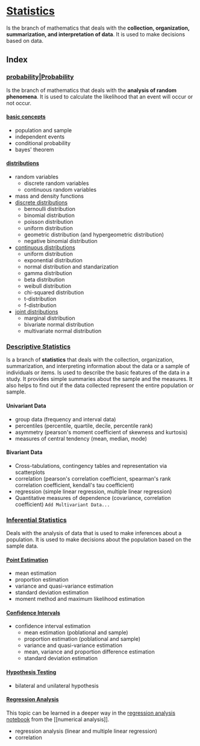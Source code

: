 # [Statistics](statistics.ipynb)

Is the branch of mathematics that deals with the **collection, organization, summarization, and interpretation of data**. It is used to make decisions based on data.

## Index

### [probability|Probability](../probability/probability.md)
Is the branch of mathematics that deals with the **analysis of random phenomena**. It is used to calculate the likelihood that an event will occur or not occur.

#### [basic concepts](../probability/probability.ipynb)
- population and sample
- independent events
- conditional probability
- bayes' theorem
#### [distributions](../probability/probability_distributions.ipynb)
- random variables
    - discrete random variables
    - continuous random variables
- mass and density functions
- [discrete distributions](../probability/discrete_distributions.ipynb)
    - bernoulli distribution
    - binomial distribution
    - poisson distribution
    - uniform distribution
    - geometric distribution (and hypergeometric distribution)
    - negative binomial distribution
- [continuous distributions](../probability/continuous_distributions.ipynb)
    - uniform distribution
    - exponential distribution
    - normal distribution and standarization
    - gamma distribution
    - beta distribution
    - weibull distribution
    - chi-squared distribution
    - t-distribution
    - f-distribution
- [joint distributions](../probability/joint_distributions.ipynb)
    - marginal distribution
    - bivariate normal distribution
    - multivariate normal distribution


### [Descriptive Statistics](descriptive_statistics.ipynb)
Is a branch of **statistics** that deals with the collection, organization, summarization, and interpreting information about the data or a sample of individuals or items.
Is used to describe the basic features of the data in a study. It provides simple summaries about the sample and the measures. It also helps to find out if the data collected represent the entire population or sample.

#### Univariant Data
- group data (frequency and interval data)
- percentiles (percentile, quartile, decile, percentile rank)
- asymmetry (pearson's moment coefficient of skewness and kurtosis)
- measures of central tendency (mean, median, mode)


#### Bivariant Data
- Cross-tabulations, contingency tables and representation via scatterplots
- correlation (pearson's correlation coefficient, spearman's rank correlation coefficient, kendall's tau coefficient)
- regression (simple linear regression, multiple linear regression)
- Quantitative measures of dependence (covariance, correlation coefficient)
`Add Multivariant Data...`


### [Inferential Statistics](inferential_statistics.ipynb)
Deals with the analysis of data that is used to make inferences about a population. It is used to make decisions about the population based on the sample data.

#### [Point Estimation](point_estimation.ipynb)
- mean estimation
- proportion estimation
- variance and quasi-variance estimation
- standard deviation estimation
- moment method and maximum likelihood estimation

#### [Confidence Intervals](confidence_intervals.ipynb)
- confidence interval estimation
    - mean estimation (poblational and sample)
    - proportion estimation (poblational and sample)
    - variance and quasi-variance estimation
    - mean, variance and proportion difference estimation
    - standard deviation estimation

#### [Hypothesis Testing](hypothesis_testing.ipynb)
- bilateral and unilateral hypothesis

#### [Regression Analysis](regression_analysis.ipynb)
This topic can be learned in a deeper way in the [regression analysis notebook](../numerical_analysis/approximation.ipynb) from the [[numerical analysis]].
- regression analysis (linear and multiple linear regression)
- correlation
